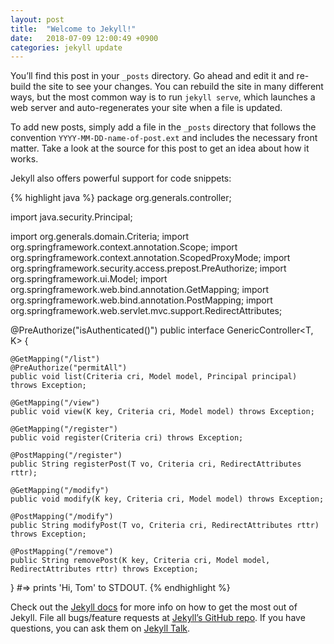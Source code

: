 ```yaml
---
layout: post
title:  "Welcome to Jekyll!"
date:   2018-07-09 12:00:49 +0900
categories: jekyll update
---
```

You’ll find this post in your `_posts` directory. Go ahead and edit it and re-build the site to see your changes. You can rebuild the site in many different ways, but the most common way is to run `jekyll serve`, which launches a web server and auto-regenerates your site when a file is updated.

To add new posts, simply add a file in the `_posts` directory that follows the convention `YYYY-MM-DD-name-of-post.ext` and includes the necessary front matter. Take a look at the source for this post to get an idea about how it works.

Jekyll also offers powerful support for code snippets:

{% highlight java %}
package org.generals.controller;

import java.security.Principal;

import org.generals.domain.Criteria;
import org.springframework.context.annotation.Scope;
import org.springframework.context.annotation.ScopedProxyMode;
import org.springframework.security.access.prepost.PreAuthorize;
import org.springframework.ui.Model;
import org.springframework.web.bind.annotation.GetMapping;
import org.springframework.web.bind.annotation.PostMapping;
import org.springframework.web.servlet.mvc.support.RedirectAttributes;

@PreAuthorize("isAuthenticated()")
public interface GenericController<T, K> {

	@GetMapping("/list")
	@PreAuthorize("permitAll")
	public void list(Criteria cri, Model model, Principal principal) throws Exception;

	@GetMapping("/view")
	public void view(K key, Criteria cri, Model model) throws Exception;

	@GetMapping("/register")
	public void register(Criteria cri) throws Exception;

	@PostMapping("/register")
	public String registerPost(T vo, Criteria cri, RedirectAttributes rttr);

	@GetMapping("/modify")
	public void modify(K key, Criteria cri, Model model) throws Exception;

	@PostMapping("/modify")
	public String modifyPost(T vo, Criteria cri, RedirectAttributes rttr) throws Exception;

	@PostMapping("/remove")
	public String removePost(K key, Criteria cri, Model model, RedirectAttributes rttr) throws Exception;

}
#=> prints 'Hi, Tom' to STDOUT.
{% endhighlight %}

Check out the [Jekyll docs][jekyll-docs] for more info on how to get the most out of Jekyll. File all bugs/feature requests at [Jekyll’s GitHub repo][jekyll-gh]. If you have questions, you can ask them on [Jekyll Talk][jekyll-talk].

[jekyll-docs]: https://jekyllrb.com/docs/home
[jekyll-gh]:   https://github.com/jekyll/jekyll
[jekyll-talk]: https://talk.jekyllrb.com/
